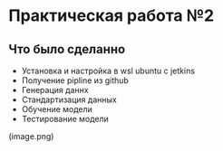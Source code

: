 # Практическая работа №2

## Что было сделанно

- Установка и настройка в wsl ubuntu с jetkins
- Получение pipline из github
- Генерация даннх
- Стандартизация данных
- Обучение модели
- Тестирование модели


(image.png)